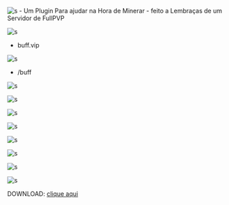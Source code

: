 ![s](https://i.imgur.com/LxugxQz.png)
             - Um Plugin Para ajudar na Hora de Minerar
             - feito a Lembraças de um Servidor de FullPVP

![s](https://i.imgur.com/QKNx18X.png)

 - buff.vip

![s](https://i.imgur.com/Fc2j1xT.png)

  - /buff

![s](https://i.imgur.com/jnChBjR.png)

![s](https://image.prntscr.com/image/FqKD2U4bSNKNMGW1NAaGxA.png)

![s](https://image.prntscr.com/image/PVFqnFfrQ865fmWeFpj6rg.png)

![s](https://image.prntscr.com/image/vmEC3pSFR8O5YEDGiicfFQ.png)

![s](https://image.prntscr.com/image/9pesYUTfTl6VfDgVnVgh3A.png)

![s](https://image.prntscr.com/image/4ZBcp-8NSZiioJPi4wS6Ow.png)

![s](https://image.prntscr.com/image/uuZaH_jrTcyuy8FR_bn4Cg.png)

![s](https://image.prntscr.com/image/e0T9dD66Qjundwjy1102Zg.png)

DOWNLOAD: [clique aqui](https://www.spigotmc.org/resources/msbuff-um-plugin-para-ajudar-na-hora-de-minerar.48550/)
